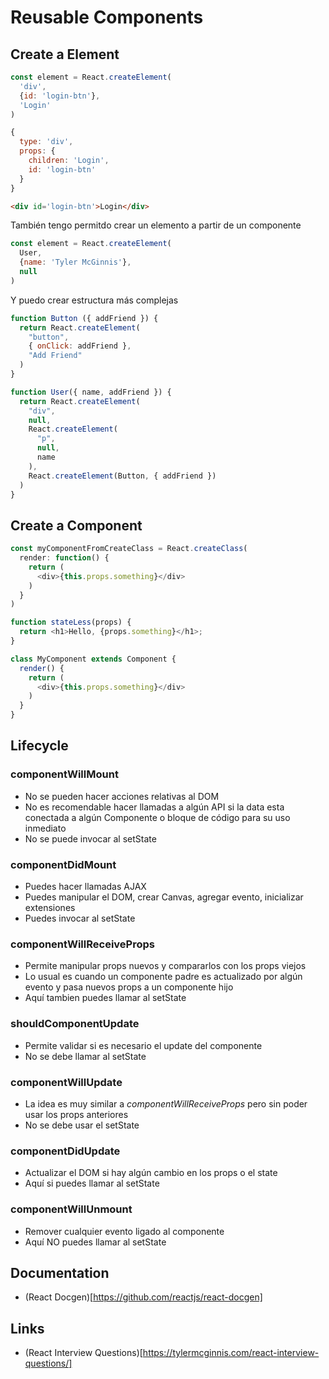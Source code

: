 # Reusable Components

## Create a Element
```javascript
const element = React.createElement(
  'div',
  {id: 'login-btn'},
  'Login'
)
```
```javascript
{
  type: 'div',
  props: {
    children: 'Login',
    id: 'login-btn'
  }
}
```
```html
<div id='login-btn'>Login</div>
```

También tengo permitdo crear un elemento a partir de un componente
```javascript
const element = React.createElement(
  User,
  {name: 'Tyler McGinnis'},
  null
)
```

Y puedo crear estructura más complejas
```javascript
function Button ({ addFriend }) {
  return React.createElement(
    "button",
    { onClick: addFriend },
    "Add Friend"
  )
}

function User({ name, addFriend }) {
  return React.createElement(
    "div",
    null,
    React.createElement(
      "p",
      null,
      name
    ),
    React.createElement(Button, { addFriend })
  )
}
``` 

## Create a Component
```javascript
const myComponentFromCreateClass = React.createClass(
  render: function() {
    return (
      <div>{this.props.something}</div>
    )
  }
)
```

```javascript
function stateLess(props) {
  return <h1>Hello, {props.something}</h1>;
}
```

```javascript
class MyComponent extends Component {
  render() {
    return (
      <div>{this.props.something}</div>
    )
  }
}
```

## Lifecycle

### componentWillMount
- No se pueden hacer acciones relativas al DOM
- No es recomendable hacer llamadas a algún API si la data esta conectada a algún Componente o bloque de código para su uso inmediato
- No se puede invocar al setState

### componentDidMount
- Puedes hacer llamadas AJAX
- Puedes manipular el DOM, crear Canvas, agregar evento, inicializar extensiones
- Puedes invocar al setState

### componentWillReceiveProps
- Permite manipular props nuevos y compararlos con los props viejos
- Lo usual es cuando un componente padre es actualizado por algún evento y pasa nuevos props a un componente hijo
- Aquí tambien puedes llamar al setState

### shouldComponentUpdate
- Permite validar si es necesario el update del componente
- No se debe llamar al setState

### componentWillUpdate
- La idea es muy similar a _componentWillReceiveProps_ pero sin poder usar los props anteriores
- No se debe usar el setState

### componentDidUpdate
- Actualizar el DOM si hay algún cambio en los props o el state
- Aquí si puedes llamar al setState

### componentWillUnmount
- Remover cualquier evento ligado al componente
- Aquí NO puedes llamar al setState

## Documentation
- (React Docgen)[https://github.com/reactjs/react-docgen]


## Links
- (React Interview Questions)[https://tylermcginnis.com/react-interview-questions/]